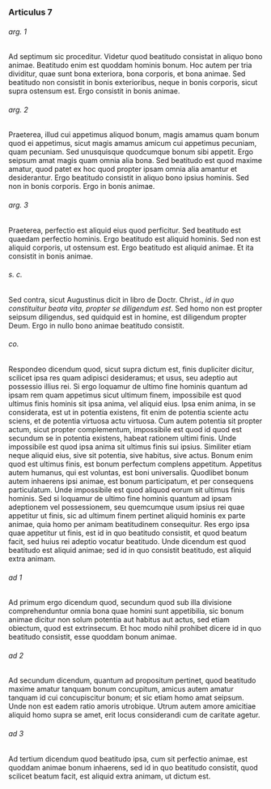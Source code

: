 ### Articulus 7

###### arg. 1
Ad septimum sic proceditur. Videtur quod beatitudo consistat in aliquo bono animae. Beatitudo enim est quoddam hominis bonum. Hoc autem per tria dividitur, quae sunt bona exteriora, bona corporis, et bona animae. Sed beatitudo non consistit in bonis exterioribus, neque in bonis corporis, sicut supra ostensum est. Ergo consistit in bonis animae.

###### arg. 2
Praeterea, illud cui appetimus aliquod bonum, magis amamus quam bonum quod ei appetimus, sicut magis amamus amicum cui appetimus pecuniam, quam pecuniam. Sed unusquisque quodcumque bonum sibi appetit. Ergo seipsum amat magis quam omnia alia bona. Sed beatitudo est quod maxime amatur, quod patet ex hoc quod propter ipsam omnia alia amantur et desiderantur. Ergo beatitudo consistit in aliquo bono ipsius hominis. Sed non in bonis corporis. Ergo in bonis animae.

###### arg. 3
Praeterea, perfectio est aliquid eius quod perficitur. Sed beatitudo est quaedam perfectio hominis. Ergo beatitudo est aliquid hominis. Sed non est aliquid corporis, ut ostensum est. Ergo beatitudo est aliquid animae. Et ita consistit in bonis animae.

###### s. c.
Sed contra, sicut Augustinus dicit in libro de Doctr. Christ., *id in quo constituitur beata vita, propter se diligendum est*. Sed homo non est propter seipsum diligendus, sed quidquid est in homine, est diligendum propter Deum. Ergo in nullo bono animae beatitudo consistit.

###### co.
Respondeo dicendum quod, sicut supra dictum est, finis dupliciter dicitur, scilicet ipsa res quam adipisci desideramus; et usus, seu adeptio aut possessio illius rei. Si ergo loquamur de ultimo fine hominis quantum ad ipsam rem quam appetimus sicut ultimum finem, impossibile est quod ultimus finis hominis sit ipsa anima, vel aliquid eius. Ipsa enim anima, in se considerata, est ut in potentia existens, fit enim de potentia sciente actu sciens, et de potentia virtuosa actu virtuosa. Cum autem potentia sit propter actum, sicut propter complementum, impossibile est quod id quod est secundum se in potentia existens, habeat rationem ultimi finis. Unde impossibile est quod ipsa anima sit ultimus finis sui ipsius. Similiter etiam neque aliquid eius, sive sit potentia, sive habitus, sive actus. Bonum enim quod est ultimus finis, est bonum perfectum complens appetitum. Appetitus autem humanus, qui est voluntas, est boni universalis. Quodlibet bonum autem inhaerens ipsi animae, est bonum participatum, et per consequens particulatum. Unde impossibile est quod aliquod eorum sit ultimus finis hominis. Sed si loquamur de ultimo fine hominis quantum ad ipsam adeptionem vel possessionem, seu quemcumque usum ipsius rei quae appetitur ut finis, sic ad ultimum finem pertinet aliquid hominis ex parte animae, quia homo per animam beatitudinem consequitur. Res ergo ipsa quae appetitur ut finis, est id in quo beatitudo consistit, et quod beatum facit, sed huius rei adeptio vocatur beatitudo. Unde dicendum est quod beatitudo est aliquid animae; sed id in quo consistit beatitudo, est aliquid extra animam.

###### ad 1
Ad primum ergo dicendum quod, secundum quod sub illa divisione comprehenduntur omnia bona quae homini sunt appetibilia, sic bonum animae dicitur non solum potentia aut habitus aut actus, sed etiam obiectum, quod est extrinsecum. Et hoc modo nihil prohibet dicere id in quo beatitudo consistit, esse quoddam bonum animae.

###### ad 2
Ad secundum dicendum, quantum ad propositum pertinet, quod beatitudo maxime amatur tanquam bonum concupitum, amicus autem amatur tanquam id cui concupiscitur bonum; et sic etiam homo amat seipsum. Unde non est eadem ratio amoris utrobique. Utrum autem amore amicitiae aliquid homo supra se amet, erit locus considerandi cum de caritate agetur.

###### ad 3
Ad tertium dicendum quod beatitudo ipsa, cum sit perfectio animae, est quoddam animae bonum inhaerens, sed id in quo beatitudo consistit, quod scilicet beatum facit, est aliquid extra animam, ut dictum est.

